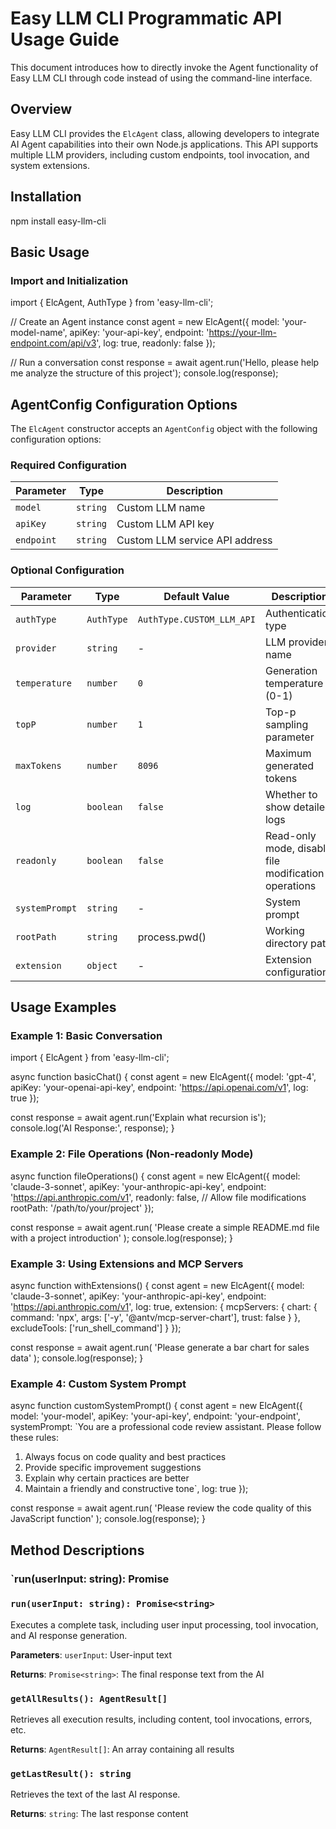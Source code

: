 # Easy LLM CLI Programmatic API Usage Guide

This document introduces how to directly invoke the Agent functionality of Easy LLM CLI through code instead of using the command-line interface.

## Overview

Easy LLM CLI provides the `ElcAgent` class, allowing developers to integrate AI Agent capabilities into their own Node.js applications. This API supports multiple LLM providers, including custom endpoints, tool invocation, and system extensions.

## Installation
npm install easy-llm-cli
## Basic Usage

### Import and Initialization
import { ElcAgent, AuthType } from 'easy-llm-cli';

// Create an Agent instance
const agent = new ElcAgent({
  model: 'your-model-name',
  apiKey: 'your-api-key',
  endpoint: 'https://your-llm-endpoint.com/api/v3',
  log: true,
  readonly: false
});

// Run a conversation
const response = await agent.run('Hello, please help me analyze the structure of this project');
console.log(response);
## AgentConfig Configuration Options

The `ElcAgent` constructor accepts an `AgentConfig` object with the following configuration options:

### Required Configuration

| Parameter | Type | Description |
|------|------|------|
| `model` | `string` | Custom LLM name |
| `apiKey` | `string` | Custom LLM API key |
| `endpoint` | `string` | Custom LLM service API address |

### Optional Configuration

| Parameter | Type | Default Value | Description |
|------|------|--------|------|
| `authType` | `AuthType` | `AuthType.CUSTOM_LLM_API` | Authentication type |
| `provider` | `string` | - | LLM provider name |
| `temperature` | `number` | `0` | Generation temperature (0-1) |
| `topP` | `number` | `1` | Top-p sampling parameter |
| `maxTokens` | `number` | `8096` | Maximum generated tokens |
| `log` | `boolean` | `false` | Whether to show detailed logs |
| `readonly` | `boolean` | `false` | Read-only mode, disable file modification operations |
| `systemPrompt` | `string` | - | System prompt |
| `rootPath` | `string` | process.pwd() | Working directory path |
| `extension` | `object` | - | Extension configuration |

## Usage Examples

### Example 1: Basic Conversation
import { ElcAgent } from 'easy-llm-cli';

async function basicChat() {
  const agent = new ElcAgent({
    model: 'gpt-4',
    apiKey: 'your-openai-api-key',
    endpoint: 'https://api.openai.com/v1',
    log: true
  });

  const response = await agent.run('Explain what recursion is');
  console.log('AI Response:', response);
}
### Example 2: File Operations (Non-readonly Mode)
async function fileOperations() {
  const agent = new ElcAgent({
    model: 'claude-3-sonnet',
    apiKey: 'your-anthropic-api-key',
    endpoint: 'https://api.anthropic.com/v1',
    readonly: false, // Allow file modifications
    rootPath: '/path/to/your/project'
  });

  const response = await agent.run(
    'Please create a simple README.md file with a project introduction'
  );
  console.log(response);
}
### Example 3: Using Extensions and MCP Servers
async function withExtensions() {
  const agent = new ElcAgent({
    model: 'claude-3-sonnet',
    apiKey: 'your-anthropic-api-key',
    endpoint: 'https://api.anthropic.com/v1',
    log: true,
    extension: {
      mcpServers: {
        chart: {
          command: 'npx',
          args: ['-y', '@antv/mcp-server-chart'],
          trust: false
        }
      },
      excludeTools: ['run_shell_command']
    }
  });

  const response = await agent.run(
    'Please generate a bar chart for sales data'
  );
  console.log(response);
}
### Example 4: Custom System Prompt
async function customSystemPrompt() {
  const agent = new ElcAgent({
    model: 'your-model',
    apiKey: 'your-api-key',
    endpoint: 'your-endpoint',
    systemPrompt: `You are a professional code review assistant. Please follow these rules:
1. Always focus on code quality and best practices
2. Provide specific improvement suggestions
3. Explain why certain practices are better
4. Maintain a friendly and constructive tone`,
    log: true
  });

  const response = await agent.run(
    'Please review the code quality of this JavaScript function'
  );
  console.log(response);
}
## Method Descriptions

### `run(userInput: string): Promise
### `run(userInput: string): Promise<string>`

Executes a complete task, including user input processing, tool invocation, and AI response generation.

**Parameters**: `userInput`: User-input text

**Returns**: `Promise<string>`: The final response text from the AI

### `getAllResults(): AgentResult[]`

Retrieves all execution results, including content, tool invocations, errors, etc.

**Returns**: `AgentResult[]`: An array containing all results

### `getLastResult(): string`

Retrieves the text of the last AI response.

**Returns**: `string`: The last response content
  